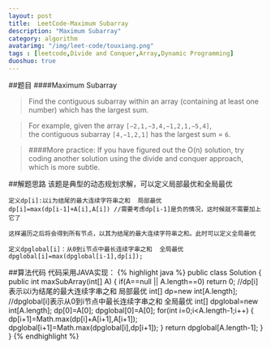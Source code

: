 ```yaml
---
layout: post
title:  LeetCode-Maximum Subarray
description: "Maximum Subarray"
category: algorithm
avatarimg: "/img/leet-code/touxiang.png"
tags : [leetcode,Divide and Conquer,Array,Dynamic Programming]
duoshuo: true
---
```

##题目
####Maximum Subarray
>Find the contiguous subarray within an array (containing at least one number) which has the largest sum.

>For example, given the array `[−2,1,−3,4,−1,2,1,−5,4]`,   
>the contiguous subarray `[4,−1,2,1]` has the largest sum = `6`.

>####More practice:
If you have figured out the O(n) solution, try coding another solution using the divide and conquer approach, which is more subtle.

<!-- more -->
	
##解题思路
该题是典型的动态规划求解，可以定义局部最优和全局最优

	定义dp[i]:以i为结尾的最大连续字符串之和  局部最优
	dp[i]=max(dp[i-1]+A[i],A[i]) //需要考虑dp[i-1]是负的情况，这时候就不需要加上它了

	这样遍历之后将会得到所有节点，以其为结尾的最大连续字符串之和。此时可以定义全局最优

	定义dpglobal[i]：从0到i节点中最长连续字串之和  全局最优
	dpglobal[i]=max(dpglobal[i-1],dp[i]);

##算法代码
代码采用JAVA实现：
{% highlight java %}
public class Solution {
    public int maxSubArray(int[] A) {
        if(A==null || A.length==0)
        	return 0;
        //dp[i]表示以i为结尾的最大连续字串之和  局部最优
        int[] dp=new int[A.length]; 
        //dpglobal[i]表示从0到i节点中最长连续字串之和  全局最优
       	int[] dpglobal=new int[A.length];
       	dp[0]=A[0];
       	dpglobal[0]=A[0];
        for(int i=0;i<A.length-1;i++)
        {
        	dp[i+1]=Math.max(dp[i]+A[i+1],A[i+1]);
        	dpglobal[i+1]=Math.max(dpglobal[i],dp[i+1]);
        }
        return dpglobal[A.length-1];
    }
}
{% endhighlight %}
